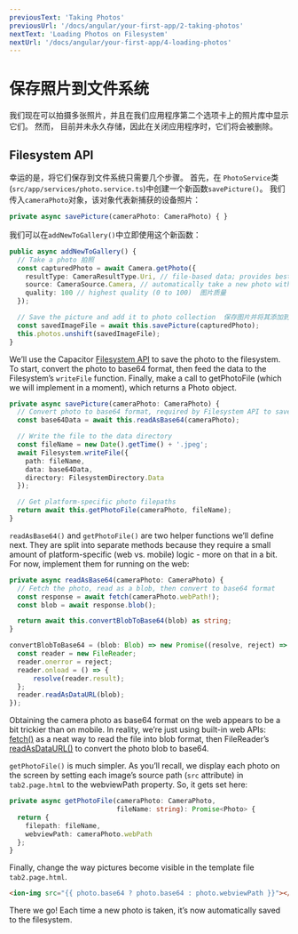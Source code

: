 ```yaml
---
previousText: 'Taking Photos'
previousUrl: '/docs/angular/your-first-app/2-taking-photos'
nextText: 'Loading Photos on Filesystem'
nextUrl: '/docs/angular/your-first-app/4-loading-photos'
---
```


# 保存照片到文件系统

我们现在可以拍摄多张照片，并且在我们应用程序第二个选项卡上的照片库中显示它们。 然而， 目前并未永久存储，因此在关闭应用程序时，它们将会被删除。

## Filesystem API

幸运的是，将它们保存到文件系统只需要几个步骤。 首先，在 `PhotoService`类(`src/app/services/photo.service.ts`)中创建一个新函数`savePicture()`。 我们传入`cameraPhoto`对象，该对象代表新捕获的设备照片：

```typescript
private async savePicture(cameraPhoto: CameraPhoto) { }
```

我们可以在`addNewToGallery()`中立即使用这个新函数：

```typescript
public async addNewToGallery() {
  // Take a photo 拍照
  const capturedPhoto = await Camera.getPhoto({
    resultType: CameraResultType.Uri, // file-based data; provides best performance
    source: CameraSource.Camera, // automatically take a new photo with the camera 用相机自动拍摄新照片
    quality: 100 // highest quality (0 to 100)  图片质量
  });

  // Save the picture and add it to photo collection  保存图片并将其添加到照片集
  const savedImageFile = await this.savePicture(capturedPhoto);
  this.photos.unshift(savedImageFile);
}
```

We’ll use the Capacitor [Filesystem API](https://capacitor.ionicframework.com/docs/apis/filesystem) to save the photo to the filesystem. To start, convert the photo to base64 format, then feed the data to the Filesystem’s `writeFile` function. Finally, make a call to getPhotoFile (which we will implement in a moment), which returns a Photo object.

```typescript
private async savePicture(cameraPhoto: CameraPhoto) {
  // Convert photo to base64 format, required by Filesystem API to save
  const base64Data = await this.readAsBase64(cameraPhoto);

  // Write the file to the data directory
  const fileName = new Date().getTime() + '.jpeg';
  await Filesystem.writeFile({
    path: fileName,
    data: base64Data,
    directory: FilesystemDirectory.Data
  });

  // Get platform-specific photo filepaths
  return await this.getPhotoFile(cameraPhoto, fileName);
}
```

`readAsBase64()` and `getPhotoFile()` are two helper functions we’ll define next. They are split into separate methods because they require a small amount of platform-specific (web vs. mobile) logic - more on that in a bit.  For now, implement them for running on the web:

```typescript
private async readAsBase64(cameraPhoto: CameraPhoto) {
  // Fetch the photo, read as a blob, then convert to base64 format
  const response = await fetch(cameraPhoto.webPath!);
  const blob = await response.blob();

  return await this.convertBlobToBase64(blob) as string;  
}

convertBlobToBase64 = (blob: Blob) => new Promise((resolve, reject) => {
  const reader = new FileReader;
  reader.onerror = reject;
  reader.onload = () => {
      resolve(reader.result);
  };
  reader.readAsDataURL(blob);
});
```

Obtaining the camera photo as base64 format on the web appears to be a bit trickier than on mobile. In reality, we’re just using built-in web APIs: [fetch()](https://developer.mozilla.org/en-US/docs/Web/API/Fetch_API) as a neat way to read the file into blob format, then FileReader’s [readAsDataURL()](https://developer.mozilla.org/en-US/docs/Web/API/FileReader/readAsDataURL) to convert the photo blob to base64.

`getPhotoFile()` is much simpler. As you’ll recall, we display each photo on the screen by setting each image’s source path (`src` attribute) in `tab2.page.html` to the webviewPath property. So, it gets set here:

```typescript
private async getPhotoFile(cameraPhoto: CameraPhoto, 
                           fileName: string): Promise<Photo> {
  return {
    filepath: fileName,
    webviewPath: cameraPhoto.webPath
  };
}
```

Finally, change the way pictures become visible in the template file `tab2.page.html`.
```html
<ion-img src="{{ photo.base64 ? photo.base64 : photo.webviewPath }}"></ion-img>
```

There we go! Each time a new photo is taken, it’s now automatically saved to the filesystem.

